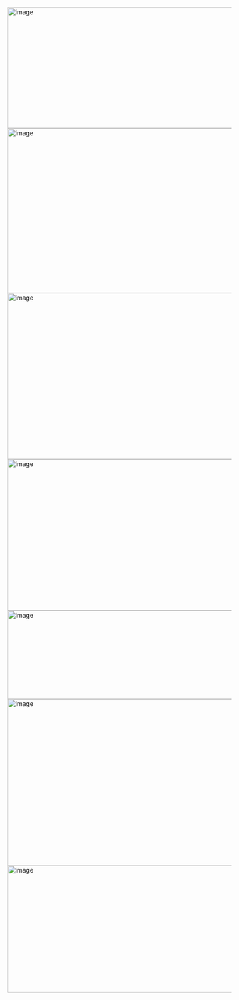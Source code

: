<img width="935" height="272" alt="image" src="https://github.com/user-attachments/assets/30be0305-4f9e-4958-90a9-7630d9087d69" />
<img width="938" height="370" alt="image" src="https://github.com/user-attachments/assets/fcb2db3f-b81f-490f-885a-e3f77ae05c4b" />
<img width="939" height="374" alt="image" src="https://github.com/user-attachments/assets/fc1036bd-fdcc-4ead-8316-b2340556edc7" />
<img width="941" height="340" alt="image" src="https://github.com/user-attachments/assets/326542a6-ea36-47fc-8fc1-a84fb2dbbb08" />
<img width="940" height="199" alt="image" src="https://github.com/user-attachments/assets/3756f9a6-64dd-435c-b867-cc92eff98303" />
<img width="938" height="374" alt="image" src="https://github.com/user-attachments/assets/380937ca-6494-4005-b6dd-0456512e2f57" />
<img width="938" height="286" alt="image" src="https://github.com/user-attachments/assets/b3aba6ac-9245-4ef6-808c-34ec7759f49e" />
